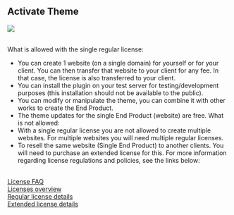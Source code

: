 ## Activate Theme

<p><img src="/assets/transova/images/activation.png"></p>
<br>
What is allowed with the single regular license:

- You can create 1 website (on a single domain) for yourself or for your client. You can then
transfer that website to your client for any fee. In that case, the license is also
transferred to your client.
- You can install the plugin on your test server for testing/development purposes (this
installation should not be available to the public).
- You can modify or manipulate the theme, you can combine it with other works to create the End
Product.
- The theme updates for the single End Product (website) are free.
What is not allowed:
- With a single regular license you are not allowed to create multiple websites. For multiple
websites you will need multiple regular licenses.
- To resell the same website (Single End Product) to another clients. You will need to purchase
an extended license for this.
For more information regarding license regulations and policies, see the links below:
<br>
<a href="https://themeforest.net/licenses/faq?irgwc=1&clickid=T0cUxNXgkxyPUuqRi%3A3HqxUXUkHTvnzIDRX6VY0&iradid=275988&irpid=1262870&iradtype=ONLINE_TRACKING_LINK&irmptype=mediapartner&mp_value1=&utm_campaign=af_impact_radius_1262870&utm_medium=affiliate&utm_source=impact_radius">License
FAQ</a> <br>
<a
href="https://themeforest.net/licenses?irgwc=1&clickid=T0cUxNXgkxyPUuqRi%3A3HqxUXUkHTvnzcDRX6VY0&iradid=275988&irpid=1262870&iradtype=ONLINE_TRACKING_LINK&irmptype=mediapartner&mp_value1=&utm_campaign=af_impact_radius_1262870&utm_medium=affiliate&utm_source=impact_radius">Licenses
overview</a> <br>
<a
href="https://themeforest.net/licenses/terms/regular?irgwc=1&clickid=T0cUxNXgkxyPUuqRi%3A3HqxUXUkHTvnzYDRX6VY0&iradid=275988&irpid=1262870&iradtype=ONLINE_TRACKING_LINK&irmptype=mediapartner&mp_value1=&utm_campaign=af_impact_radius_1262870&utm_medium=affiliate&utm_source=impact_radius">Regular
license details</a> <br>
<a
href="https://themeforest.net/licenses/terms/extended?irgwc=1&clickid=T0cUxNXgkxyPUuqRi%3A3HqxUXUkHTvnz8DRX6VY0&iradid=275988&irpid=1262870&iradtype=ONLINE_TRACKING_LINK&irmptype=mediapartner&mp_value1=&utm_campaign=af_impact_radius_1262870&utm_medium=affiliate&utm_source=impact_radius">Extended
license details</a>